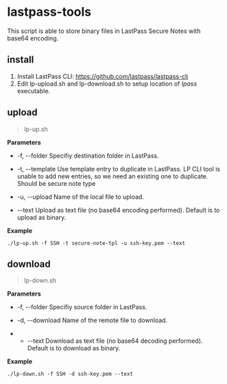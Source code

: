 # lastpass-tools

This script is able to store binary files in LastPass Secure Notes with base64 encoding.

## install

1. Install LastPass CLI: https://github.com/lastpass/lastpass-cli
2. Edit lp-upload.sh and lp-download.sh to setup location of *lpass* executable.

## upload

> lp-up.sh

**Parameters**

- -f, --folder
Specifiy destination folder in LastPass.

- -t, --template
Use template entry to duplicate in LastPass. LP CLI tool is unable to add new entries, so we need an existing one to duplicate. Should be secure note type

- -u, --upload
Name of the local file to upload.

- --text
Upload as text file (no base64 encoding performed). Default is to upload as binary.

**Example**

```
./lp-up.sh -f SSH -t secure-note-tpl -u ssh-key.pem --text
```

## download

> lp-down.sh

**Parameters**

- -f, --folder
Specifiy source folder in LastPass.

- -d, --download
Name of the remote file to download.

- - --text
Download as text file (no base64 decoding performed). Default is to download as binary.

**Example**

```
./lp-down.sh -f SSH -d ssh-key.pem --text
```

